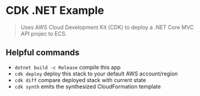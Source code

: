 # CDK .NET Example

> Uses AWS Cloud Development Kit (CDK) to deploy a .NET Core MVC API projec to ECS.

## Helpful commands

* `dotnet build -c Release` compile this app
* `cdk deploy`              deploy this stack to your default AWS account/region
* `cdk diff`                compare deployed stack with current state
* `cdk synth`               emits the synthesized CloudFormation template
